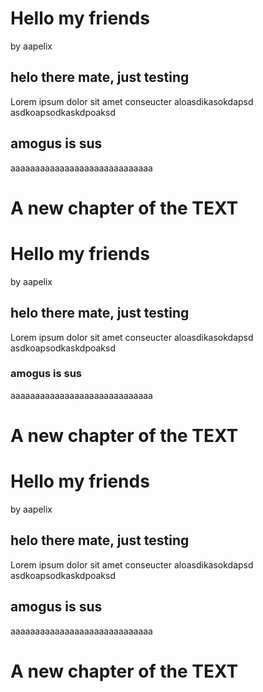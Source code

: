 # Hello my friends

by aapelix

## helo there mate, just testing

Lorem ipsum dolor sit amet conseucter aloasdikasokdapsd
asdkoapsodkaskdpoaksd

## amogus is sus

aaaaaaaaaaaaaaaaaaaaaaaaaaaaa

# A new chapter of the TEXT

# Hello my friends

by aapelix

## helo there mate, just testing

Lorem ipsum dolor sit amet conseucter aloasdikasokdapsd
asdkoapsodkaskdpoaksd

### amogus is sus

aaaaaaaaaaaaaaaaaaaaaaaaaaaaa

# A new chapter of the TEXT

# Hello my friends

by aapelix

## helo there mate, just testing

Lorem ipsum dolor sit amet conseucter aloasdikasokdapsd
asdkoapsodkaskdpoaksd

## amogus is sus

aaaaaaaaaaaaaaaaaaaaaaaaaaaaa

# A new chapter of the TEXT
